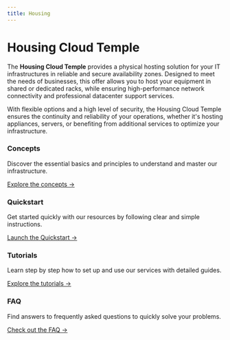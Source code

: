 ```yaml
---
title: Housing
---
```


# Housing Cloud Temple

The **Housing Cloud Temple** provides a physical hosting solution for your IT infrastructures in reliable and secure availability zones. Designed to meet the needs of businesses, this offer allows you to host your equipment in shared or dedicated racks, while ensuring high-performance network connectivity and professional datacenter support services.

With flexible options and a high level of security, the Housing Cloud Temple ensures the continuity and reliability of your operations, whether it's hosting appliances, servers, or benefiting from additional services to optimize your infrastructure.


<div class="card-grid">
  <div class="card">
    <h3>Concepts</h3>
    <p>Discover the essential basics and principles to understand and master our infrastructure.</p>
    <a href="concepts" class="card-link">Explore the concepts &rarr;</a>
  </div>
<div class="card">
    <h3>Quickstart</h3>
    <p>Get started quickly with our resources by following clear and simple instructions.</p>
    <a href="quickstart" class="card-link">Launch the Quickstart &rarr;</a>
  </div>
    <div class="card">
    <h3>Tutorials</h3>
    <p>Learn step by step how to set up and use our services with detailed guides.</p>
    <a href="tutorials" class="card-link">Explore the tutorials &rarr;</a>
  </div>
  <div class="card">
    <h3>FAQ</h3>
    <p>Find answers to frequently asked questions to quickly solve your problems.</p>
    <a href="faq" class="card-link">Check out the FAQ &rarr;</a>
  </div>
</div>